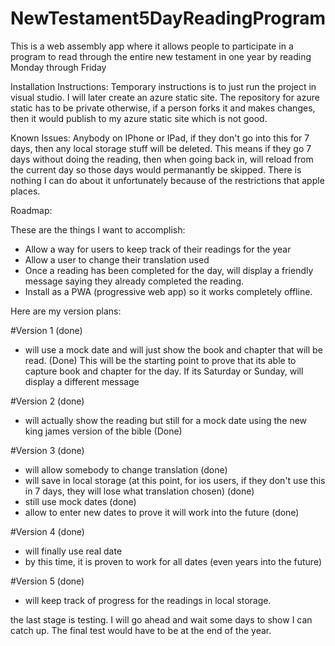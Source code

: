 # NewTestament5DayReadingProgram
This is a web assembly app where it allows people to participate in a program to read through the entire new testament in one year by reading Monday through Friday

Installation Instructions:
Temporary instructions is to just run the project in visual studio.
I will later create an azure static site.  The repository for azure static has to be private otherwise, if a person forks it and makes changes, then it would publish to my azure static site which is not good.

Known Issues:
Anybody on IPhone or IPad, if they don't go into this for 7 days, then any local storage stuff will be deleted.  This means if they go 7 days without doing the reading, then when going back in, will reload from the current day so those days would permanantly be skipped.  There is nothing I can do about it unfortunately because of the restrictions that apple places.

Roadmap:

These are the things I want to accomplish:
 * Allow a way for users to keep track of their readings for the year
 * Allow a user to change their translation used
 * Once a reading has been completed for the day, will display a friendly message saying they already completed the reading.
 * Install as a PWA (progressive web app) so it works completely offline.


Here are my version plans:

#Version 1 (done)
 * will use a mock date and will just show the book and chapter that will be read. (Done)
 This will be the starting point to prove that its able to capture book and chapter for the day.
 If its Saturday or Sunday, will display a different message
 
 #Version 2 (done)
 * will actually show the reading but still for a mock date using the new king james version of the bible (Done)

 #Version 3 (done)
 * will allow somebody to change translation (done)
 * will save in local storage (at this point, for ios users, if they don't use this in 7 days, they will lose what translation chosen) (done)
 * still use mock dates (done)
 * allow to enter new dates to prove it will work into the future (done)

 #Version 4 (done)
 * will finally use real date
 * by this time, it is proven to work for all dates (even years into the future)

 #Version 5 (done)
 * will keep track of progress for the readings in local storage.
 
 the last stage is testing.   I will go ahead and wait some days to show I can catch up.  The final test would have to be at the end of the year.
 

